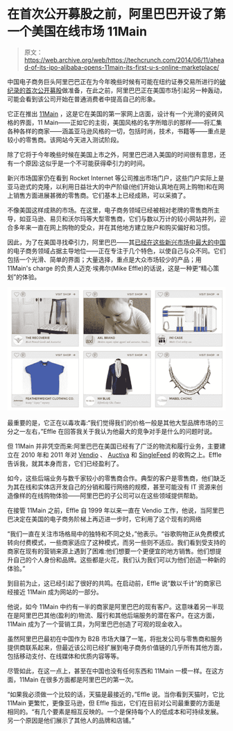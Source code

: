 # 在首次公开募股之前，阿里巴巴开设了第一个美国在线市场 11Main

> 原文：<https://web.archive.org/web/https://techcrunch.com/2014/06/11/ahead-of-its-ipo-alibaba-opens-11main-its-first-u-s-online-marketplace/>

中国电子商务巨头阿里巴巴正在为今年晚些时候有可能在纽约证券交易所进行的[破纪录的首次公开募股](https://web.archive.org/web/20230404185744/https://techcrunch.com/2014/05/19/alibabas-massive-ipo-could-touch-down-in-august/)做准备，在此之前，阿里巴巴正在美国市场引起另一种轰动，可能会看到该公司开始在普通消费者中提高自己的形象。

它正在推出 [11Main](https://web.archive.org/web/20230404185744/http://www.11main.com/) ，这是它在美国的第一家网上店面，设计有一个光滑的瓷砖风格的界面，11 Main——正如它的主街，美国风格的名字所暗示的那样——将汇集各种各样的商家——涵盖亚马逊风格的一切，包括时尚，技术，书籍等——重点是较小的零售商。该网站今天进入测试阶段。

除了它将于今年晚些时候在美国上市之外，阿里巴巴进入美国的时间很有意思，还有一个原因:这似乎是一个不可能获得牵引力的时间。

新兴市场国家仍在看到 Rocket Internet 等公司推出市场门户，这些门户实际上是亚马逊式的克隆，以利用日益壮大的中产阶级(他们开始认真地在网上购物)和在网上销售方面进展甚微的零售商。它们基本上已经成熟，可以采摘了。

不像美国这样成熟的市场。在这里，电子商务领域已经被相对老牌的零售商所主导，如亚马逊、易贝和沃尔玛等大型零售商，它们与数以万计的较小网站并列，迎合多年来一直在网上购物的受众，并在其他地方建立账户和购买偏好和习惯。

因此，为了在美国寻找牵引力，阿里巴巴——其[已经在这些新兴市场中最大的中国](https://web.archive.org/web/20230404185744/https://techcrunch.com/2014/05/06/alibaba-dominates-mobile-commerce-in-china-with-76-of-all-sales-and-136m-maus/)的电子商务领域占据主导地位——正在专注于几个特色，以使自己与众不同。它们包括一个光滑、简单的界面；大量选择，重点是大众市场较少的产品；用 11Main's charge 的负责人迈克·埃弗尔(Mike Effle)的话说，这是一种更“精心策划”的体验。

![11main 2](img/1ff49d628548903eec907bf6732ba43b.png)

最重要的是，它正在以毒攻毒:“我们觉得我们的价格一般是其他大型品牌市场的三分之一左右，”Effle 在回答我关于我认为他最大的竞争对手是什么的问题时说。

但 11Main 并非凭空而来:阿里巴巴在美国已经有了广泛的物流和履行业务，主要建立在 2010 年和 2011 年对 [Vendio](https://web.archive.org/web/20230404185744/http://online.wsj.com/news/articles/SB10001424052748704911704575326920152582904) 、 [Auctiva](https://web.archive.org/web/20230404185744/https://techcrunch.com/2010/08/24/alibaba-buys-ebay-auction-software-auctiva/) 和 [SingleFeed](https://web.archive.org/web/20230404185744/https://techcrunch.com/2011/06/28/alibabas-vendio-buys-singlefeed-to-help-merchants-list-products-on-comparison-shopping-sites/) 的收购之上。Effle 告诉我，就其本身而言，它们已经盈利了。

如今，这些后端业务与数千家较小的零售商合作。典型的客户是零售商，他们缺乏为其在线和实体店开发自己的分销和履行网络的规模，甚至可能没有 IT 资源来创造像样的在线购物体验——阿里巴巴的子公司可以在这些领域提供帮助。

在接管 11Main 之前，Effle 自 1999 年以来一直在 Vendio 工作，他说，当阿里巴巴决定在美国的电子商务阶梯上再迈进一步时，它利用了这个现有的网络

“我们一直在关注市场格局中的独特和不同之处，”他表示。“谷歌购物正从免费模式转向付费模式，一些商家适应了这种模式，而另一些则不适应。我们看到受支持的商家在现有的营销来源上遇到了困难:他们想要一个更便宜的地方销售。他们想提升自己的个人身份和品牌。这些都是火花，我们认为我们可以为他们创造一种新的体验。”

到目前为止，这已经引起了很好的共鸣。在启动前，Effle 说“数以千计”的商家已经接近 11Main 成为网站的一部分。

他说，如今 11Main 中约有一半的商家是阿里巴巴的现有客户。这意味着另一半现在是阿里巴巴其他(盈利的)物流、履行和其他后端服务的潜在客户。在这方面，11Main 成为了一个营销工具，为阿里巴巴创造了可观的现金收入。

虽然阿里巴巴最初在中国作为 B2B 市场大赚了一笔，将批发公司与零售商和服务提供商联系起来，但最近该公司已经扩展到电子商务价值链的几乎所有其他方面，包括移动支付、在线媒体和优质内容等等。

尽管如此，在这一点上，甚至在中国也没有任何东西和 11Main 一模一样。在这方面，11Main 在很多方面都是阿里巴巴的第一次。

“如果我必须做一个比较的话，天猫是最接近的，”Effle 说。当你看到天猫时，它比 11Main 更繁忙，更像亚马逊，但 Effle 指出，它们在目前对公司最重要的方面是相同的。“有几个要素是相互反映的。一个是保持每个人的低成本和可持续发展。另一个原因是他们展示了其他人的品牌和店铺。”
